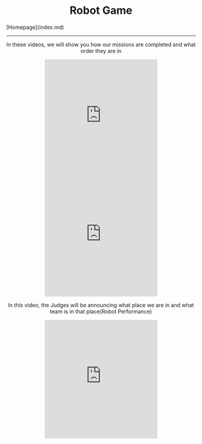 <center><h1>Robot Game</h1></center>
[Homepage](index.md)
<hr/>
<center><p>In these videos, we will show you how our missions are completed and what order they are in</p>
<iframe width="300" height="315" src="https://www.youtube.com/embed/iLOESvlzidE" title="YouTube video player" frameborder="0" allow="accelerometer; autoplay; clipboard-write; encrypted-media; gyroscope; picture-in-picture" allowfullscreen></iframe>
<iframe width="300" height="315" src="https://www.youtube.com/embed/I8EdBDNdrLI" title="YouTube video player" frameborder="0" allow="accelerometer; autoplay; clipboard-write; encrypted-media; gyroscope; picture-in-picture" allowfullscreen></iframe></center>

<center><p>In this video, the Judges will be announcing what place we are in and what team is in that place(Robot Performance)</p>
<iframe width="300" height="315" src="https://www.youtube.com/embed/nxsMYx1WAk4" title="YouTube video player" frameborder="0" allow="accelerometer; autoplay; clipboard-write; encrypted-media; gyroscope; picture-in-picture" allowfullscreen></iframe></center>
